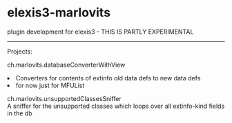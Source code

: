 elexis3-marlovits
=================

plugin development for elexis3 - THIS IS PARTLY EXPERIMENTAL

***************************************************************
Projects:

ch.marlovits.databaseConverterWithView<br>
<li>Converters for contents of extinfo old data defs to new data defs<br>
</li><li>   for now just for MFUList<br>
</li>

ch.marlovits.unsupportedClassesSniffer<br>
   A sniffer for the unsupported classes which loops over all extinfo-kind fields in the db<br>
